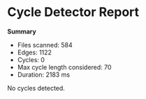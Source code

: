# Cycle Detector Report

**Summary**

- Files scanned: 584
- Edges: 1122
- Cycles: 0
- Max cycle length considered: 70
- Duration: 2183 ms

No cycles detected.